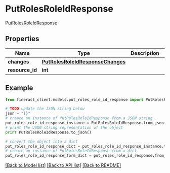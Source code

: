 # PutRolesRoleIdResponse

PutRolesRoleIdResponse

## Properties

Name | Type | Description | Notes
------------ | ------------- | ------------- | -------------
**changes** | [**PutRolesRoleIdResponseChanges**](PutRolesRoleIdResponseChanges.md) |  | [optional] 
**resource_id** | **int** |  | [optional] 

## Example

```python
from fineract_client.models.put_roles_role_id_response import PutRolesRoleIdResponse

# TODO update the JSON string below
json = "{}"
# create an instance of PutRolesRoleIdResponse from a JSON string
put_roles_role_id_response_instance = PutRolesRoleIdResponse.from_json(json)
# print the JSON string representation of the object
print PutRolesRoleIdResponse.to_json()

# convert the object into a dict
put_roles_role_id_response_dict = put_roles_role_id_response_instance.to_dict()
# create an instance of PutRolesRoleIdResponse from a dict
put_roles_role_id_response_form_dict = put_roles_role_id_response.from_dict(put_roles_role_id_response_dict)
```
[[Back to Model list]](../README.md#documentation-for-models) [[Back to API list]](../README.md#documentation-for-api-endpoints) [[Back to README]](../README.md)


